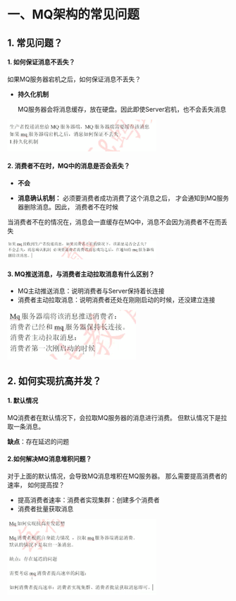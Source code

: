 

# 一、MQ架构的常见问题

## 1. 常见问题？



#### 1. 如何保证消息不丢失？

如果MQ服务器宕机之后，如何保证消息不丢失？

- **持久化机制**

   MQ服务器会将消息缓存，放在硬盘。因此即使Server宕机，也不会丢失消息

<img src="pic/4MQ%E6%9E%B6%E6%9E%84%E5%B8%B8%E8%A7%81%E9%97%AE%E9%A2%98.assets/image-20220727102213908.png" alt="image-20220727102213908" style="zoom:33%;" />



#### 2. 消费者不在时，MQ中的消息是否会丢失？

- **不会**

- **消息确认机制：** 必须要消费者成功消费了这个消息之后， 才会通知到MQ服务器删除消息。因此， 消费者不在时候

当消费者不在的情况在，消息会一直缓存在MQ中，消息不会因为消费者不在而丢失

<img src="pic/4MQ%E6%9E%B6%E6%9E%84%E5%B8%B8%E8%A7%81%E9%97%AE%E9%A2%98.assets/image-20220727102412005.png" alt="image-20220727102412005" style="zoom:33%;" />



#### 3. MQ推送消息，与消费者主动拉取消息有什么区别？

- MQ主动推送消息：说明消费者与Server保持着长连接
- 消费者主动拉取消息：说明消费者还处在刚刚启动的时候，还没建立连接

<img src="pic/4MQ%E6%9E%B6%E6%9E%84%E5%B8%B8%E8%A7%81%E9%97%AE%E9%A2%98.assets/image-20220727102624869.png" alt="image-20220727102624869" style="zoom:33%;" />

## 2. 如何实现抗高并发？



#### 1. 默认情况

MQ消费者在默认情况下，会拉取MQ服务器的消息进行消费。 但默认情况下是拉取一条消息。

**缺点**：存在延迟的问题



#### 2.如何解决MQ消息堆积问题？

对于上面的默认情况，会导致MQ消息堆积在MQ服务器。 那么需要提高消费者的速率， 如何提高捏？

- 提高消费者速率：消费者实现集群：创建多个消费者
- 消费者批量获取消息

<img src="pic/4MQ%E6%9E%B6%E6%9E%84%E5%B8%B8%E8%A7%81%E9%97%AE%E9%A2%98.assets/image-20220727104439052.png" alt="image-20220727104439052" style="zoom:33%;" />